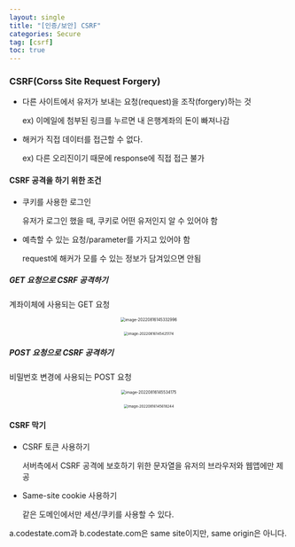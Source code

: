 ```yaml
---
layout: single
title: "[인증/보안] CSRF"
categories: Secure
tag: [csrf]
toc: true
---
```


### CSRF(Corss Site Request Forgery)

- 다른 사이트에서 유저가 보내는 요청(request)을 조작(forgery)하는 것

  ex) 이메일에 첨부된 링크를 누르면 내 은행계좌의 돈이 빠져나감

- 해커가 직접 데이터를 접근할 수 없다. 

  ex) 다른 오리진이기 때문에 response에 직접 접근 불가



#### CSRF 공격을 하기 위한 조건

- 쿠키를 사용한 로그인

  유저가 로그인 했을 때, 쿠키로 어떤 유저인지 알 수 있어야 함

- 예측할 수 있는 요청/parameter를 가지고 있어야 함

  request에 해커가 모를 수 있는 정보가 담겨있으면 안됨

##### GET 요청으로 CSRF 공격하기

계좌이체에 사용되는 GET 요청

<center>

<img src="../../images/2022-08-16-secure_4th/image-20220816145332996.png" alt="image-20220816145332996" style="zoom:50%;" />
</center><br><center>
<img src="../../images/2022-08-16-secure_4th/image-20220816145425174.png" alt="image-20220816145425174" style="zoom:45%;" />

</center>

##### POST 요청으로 CSRF 공격하기

비밀번호 변경에 사용되는 POST 요청

<center>

<img src="../../images/2022-08-16-secure_4th/image-20220816145534175.png" alt="image-20220816145534175" style="zoom: 50%;" />
</center><br><center>
<img src="../../images/2022-08-16-secure_4th/image-20220816145618244.png" alt="image-20220816145618244" style="zoom:45%;" />

</center>

#### CSRF 막기

- CSRF 토큰 사용하기

  서버측에서 CSRF 공격에 보호하기 위한 문자열을 유저의 브라우저와 웹앱에만 제공

- Same-site cookie 사용하기

  같은 도메인에서만 세션/쿠키를 사용할 수 있다.



a.codestate.com과 b.codestate.com은 same site이지만, same origin은 아니다.